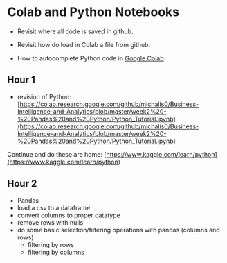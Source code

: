 # Colab and Python Notebooks

- Revisit where all code is saved in github.
- Revisit how do load in Colab a file from github.


- How to autocomplete Python code in [Google Colab](https://colab.research.google.com/notebooks/intro.ipynb#)

## Hour 1
- revision of Python: [https://colab.research.google.com/github/michalis0/Business-Intelligence-and-Analytics/blob/master/week2%20-%20Pandas%20and%20Python/Python_Tutorial.ipynb](https://colab.research.google.com/github/michalis0/Business-Intelligence-and-Analytics/blob/master/week2%20-%20Pandas%20and%20Python/Python_Tutorial.ipynb)

Continue and do these are home:
[https://www.kaggle.com/learn/python](https://www.kaggle.com/learn/python)


## Hour 2
- Pandas
- load a csv to a dataframe
- convert columns to proper datatype
- remove rows with nulls
- do some basic selection/filtering operations with pandas (columns and rows)
    - filtering by rows
    - filtering by columns
